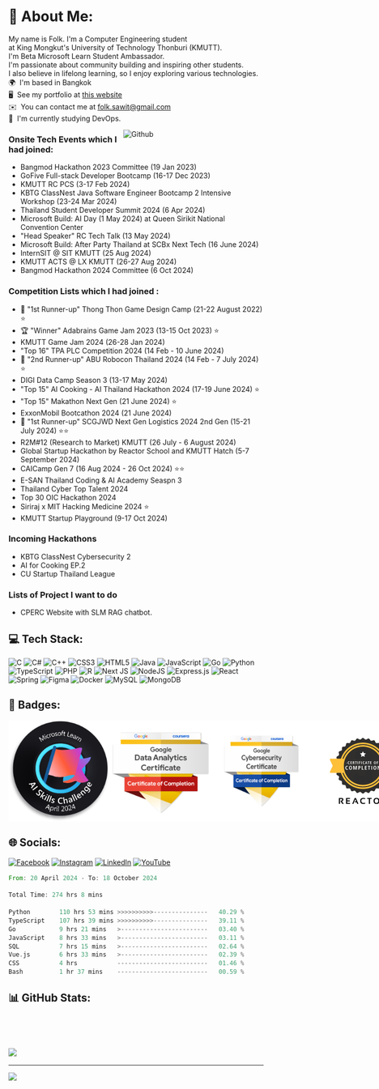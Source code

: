 # 💫 About Me:
My name is Folk. I'm a Computer Engineering student <br> at King Mongkut's University of Technology Thonburi (KMUTT). \
I'm Beta Microsoft Learn Student Ambassador. \
I'm passionate about community building and inspiring other students. <br> I also believe in lifelong learning, so I enjoy exploring various technologies. <br>🌍  I'm based in Bangkok<br>🖥️  See my portfolio at [this website](http://celesca.github.io/Portfolio/)<br>✉️  You can contact me at [folk.sawit@gmail.com](mailto:folk.sawit@gmail.com)<br>🧠  I'm currently studying DevOps.

<img width="55%" align="right" alt="Github" src="https://raw.githubusercontent.com/onimur/.github/master/.resources/git-header.svg" />

### Onsite Tech Events which I had joined:

- Bangmod Hackathon 2023 Committee (19 Jan 2023)
- GoFive Full-stack Developer Bootcamp (16-17 Dec 2023)
- KMUTT RC PCS (3-17 Feb 2024)
- KBTG ClassNest Java Software Engineer Bootcamp 2 Intensive Workshop (23-24 Mar 2024)
- Thailand Student Developer Summit 2024 (6 Apr 2024)
- Microsoft Build: AI Day (1 May 2024) at Queen Sirikit National Convention Center
- "Head Speaker" RC Tech Talk (13 May 2024)
- Microsoft Build: After Party Thailand at SCBx Next Tech (16 June 2024)
- InternSIT @ SIT KMUTT (25 Aug 2024)
- KMUTT ACTS @ LX KMUTT (26-27 Aug 2024)
- Bangmod Hackathon 2024 Committee (6 Oct 2024)

### Competition Lists which I had joined :

- 🥈 "1st Runner-up" Thong Thon Game Design Camp (21-22 August 2022) ⭐
- 🏆 "Winner" Adabrains Game Jam 2023 (13-15 Oct 2023) ⭐
- KMUTT Game Jam 2024 (26-28 Jan 2024)
- "Top 16" TPA PLC Competition 2024 (14 Feb - 10 June 2024)
- 🥉 "2nd Runner-up" ABU Robocon Thailand 2024 (14 Feb - 7 July 2024) ⭐
- DIGI Data Camp Season 3 (13-17 May 2024)
- "Top 15" AI Cooking - AI Thailand Hackathon 2024 (17-19 June 2024) ⭐
- "Top 15" Makathon Next Gen (21 June 2024) ⭐
- ExxonMobil Bootcathon 2024 (21 June 2024)
- 🥈 "1st Runner-up" SCGJWD Next Gen Logistics 2024 2nd Gen (15-21 July 2024) ⭐⭐
- R2M#12 (Research to Market) KMUTT (26 July - 6 August 2024)
- Global Startup Hackathon by Reactor School and KMUTT Hatch (5-7 September 2024)
- CAICamp Gen 7 (16 Aug 2024 - 26 Oct 2024) ⭐⭐
- E-SAN Thailand Coding & AI Academy Seaspn 3
- Thailand Cyber Top Talent 2024
- Top 30 OIC Hackathon 2024
- Siriraj x MIT Hacking Medicine 2024 ⭐
- KMUTT Startup Playground (9-17 Oct 2024)

### Incoming Hackathons
- KBTG ClassNest Cybersecurity 2
- AI for Cooking EP.2
- CU Startup Thailand League

### Lists of Project I want to do

- CPERC Website with SLM RAG chatbot.

## 💻 Tech Stack:
![C](https://img.shields.io/badge/c-%2300599C.svg?style=for-the-badge&logo=c&logoColor=white) ![C#](https://img.shields.io/badge/c%23-%23239120.svg?style=for-the-badge&logo=csharp&logoColor=white) ![C++](https://img.shields.io/badge/c++-%2300599C.svg?style=for-the-badge&logo=c%2B%2B&logoColor=white) ![CSS3](https://img.shields.io/badge/css3-%231572B6.svg?style=for-the-badge&logo=css3&logoColor=white) ![HTML5](https://img.shields.io/badge/html5-%23E34F26.svg?style=for-the-badge&logo=html5&logoColor=white) ![Java](https://img.shields.io/badge/java-%23ED8B00.svg?style=for-the-badge&logo=openjdk&logoColor=white) ![JavaScript](https://img.shields.io/badge/javascript-%23323330.svg?style=for-the-badge&logo=javascript&logoColor=%23F7DF1E) ![Go](https://img.shields.io/badge/go-%2300ADD8.svg?style=for-the-badge&logo=go&logoColor=white) ![Python](https://img.shields.io/badge/python-3670A0?style=for-the-badge&logo=python&logoColor=ffdd54) ![TypeScript](https://img.shields.io/badge/typescript-%23007ACC.svg?style=for-the-badge&logo=typescript&logoColor=white) ![PHP](https://img.shields.io/badge/php-%23777BB4.svg?style=for-the-badge&logo=php&logoColor=white) ![R](https://img.shields.io/badge/r-%23276DC3.svg?style=for-the-badge&logo=r&logoColor=white) ![Next JS](https://img.shields.io/badge/Next-black?style=for-the-badge&logo=next.js&logoColor=white) ![NodeJS](https://img.shields.io/badge/node.js-6DA55F?style=for-the-badge&logo=node.js&logoColor=white) ![Express.js](https://img.shields.io/badge/express.js-%23404d59.svg?style=for-the-badge&logo=express&logoColor=%2361DAFB) ![React](https://img.shields.io/badge/react-%2320232a.svg?style=for-the-badge&logo=react&logoColor=%2361DAFB) ![Spring](https://img.shields.io/badge/spring-%236DB33F.svg?style=for-the-badge&logo=spring&logoColor=white)  ![Figma](https://img.shields.io/badge/figma-%23F24E1E.svg?style=for-the-badge&logo=figma&logoColor=white) ![Docker](https://img.shields.io/badge/docker-%230db7ed.svg?style=for-the-badge&logo=docker&logoColor=white)  ![MySQL](https://img.shields.io/badge/mysql-%2300000f.svg?style=for-the-badge&logo=mysql&logoColor=white) ![MongoDB](https://img.shields.io/badge/MongoDB-%234ea94b.svg?style=for-the-badge&logo=mongodb&logoColor=white)

## 🥇 Badges:

<div style="display:flex;">
  <img src="https://github.com/Celesca/Celesca/blob/main/Achievements/microsoft_learn_ai_skill_challenge.png" width="200px">
  <img src="https://github.com/Celesca/Celesca/blob/main/Achievements/google-data-analytics-certificate.png" width="200px">
  <img src="https://github.com/Celesca/Celesca/blob/main/Achievements/google-cybersecurity-certificate.png" width="200px">
  <img src="https://github.com/Celesca/Celesca/blob/main/Achievements/reactor.png" width="200px">
</div>

## 🌐 Socials:
[![Facebook](https://img.shields.io/badge/Facebook-%231877F2.svg?logo=Facebook&logoColor=white)](https://facebook.com/folk.kosee) [![Instagram](https://img.shields.io/badge/Instagram-%23E4405F.svg?logo=Instagram&logoColor=white)](https://instagram.com/folkkk.sawit) [![LinkedIn](https://img.shields.io/badge/LinkedIn-%230077B5.svg?logo=linkedin&logoColor=white)](https://linkedin.com/in/sawit-koseeyaumporn-418941256/) [![YouTube](https://img.shields.io/badge/YouTube-%23FF0000.svg?logo=YouTube&logoColor=white)](https://youtube.com/@Celescadev) 

<!--START_SECTION:waka-->

```rust
From: 20 April 2024 - To: 18 October 2024

Total Time: 274 hrs 8 mins

Python        110 hrs 53 mins >>>>>>>>>>---------------   40.29 %
TypeScript    107 hrs 39 mins >>>>>>>>>>---------------   39.11 %
Go            9 hrs 21 mins   >------------------------   03.40 %
JavaScript    8 hrs 33 mins   >------------------------   03.11 %
SQL           7 hrs 15 mins   >------------------------   02.64 %
Vue.js        6 hrs 33 mins   >------------------------   02.39 %
CSS           4 hrs           -------------------------   01.46 %
Bash          1 hr 37 mins    -------------------------   00.59 %
```

<!--END_SECTION:waka-->

## 📊 GitHub Stats:

<div style="display: flex; justify-content: center; width: 1920px;">

  ![](https://github-readme-streak-stats.herokuapp.com/?user=Celesca&theme=react&hide_border=false)</div>

</div>

![](https://github-readme-stats.vercel.app/api/top-langs/?username=Celesca&theme=dark&hide_border=false&include_all_commits=false&count_private=false&layout=compact)

---
[![](https://visitcount.itsvg.in/api?id=Celesca&icon=0&color=0)](https://visitcount.itsvg.in)

<!-- Proudly created with GPRM ( https://gprm.itsvg.in ) -->
